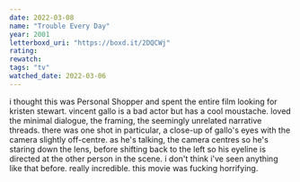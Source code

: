 ```yaml
---
date: 2022-03-08
name: "Trouble Every Day"
year: 2001
letterboxd_uri: "https://boxd.it/2DQCWj"
rating: 
rewatch: 
tags: "tv"
watched_date: 2022-03-06
---
```


i thought this was Personal Shopper and spent the entire film looking for kristen stewart. vincent gallo is a bad actor but has a cool moustache. loved the minimal dialogue, the framing, the seemingly unrelated narrative threads. there was one shot in particular, a close-up of gallo's eyes with the camera slightly off-centre. as he's talking, the camera centres so he's staring down the lens, before shifting back to the left so his eyeline is directed at the other person in the scene. i don't think i've seen anything like that before. really incredible. this movie was fucking horrifying. 
